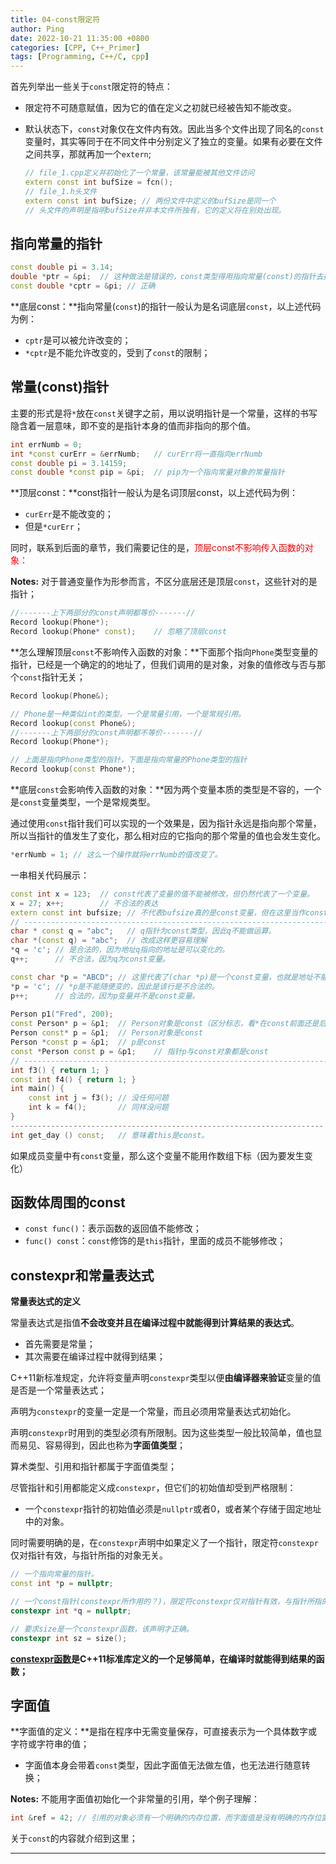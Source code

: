 ```yaml
---
title: 04-const限定符
author: Ping
date: 2022-10-21 11:35:00 +0800
categories: [CPP, C++_Primer]
tags: [Programming, C++/C, cpp]
---
```


首先列举出一些关于`const`限定符的特点：

- 限定符不可随意赋值，因为它的值在定义之初就已经被告知不能改变。

- 默认状态下，`const`对象仅在文件内有效。因此当多个文件出现了同名的`const`变量时，其实等同于在不同文件中分别定义了独立的变量。如果有必要在文件之间共享，那就再加一个`extern`;

  ```c++
  // file_1.cpp定义并初始化了一个常量，该常量能被其他文件访问
  extern const int bufSize = fcn();
  // file_1.h头文件
  extern const int bufSize; // 两份文件中定义的bufSize是同一个
  // 头文件的声明是指明bufSize并非本文件所独有，它的定义将在别处出现。
  ```

## 指向常量的指针

```c++
const double pi = 3.14;
double *ptr = &pi;  // 这种做法是错误的，const类型得用指向常量(const)的指针去指向
const double *cptr = &pi; // 正确
```

**底层const：**指向常量(`const`)的指针一般认为是名词底层`const`，以上述代码为例：

- `cptr`是可以被允许改变的；
- `*cptr`是不能允许改变的，受到了`const`的限制；

## 常量(const)指针

主要的形式是将`*`放在`const`关键字之前，用以说明指针是一个常量，这样的书写隐含着一层意味，即不变的是指针本身的值而非指向的那个值。

```c++
int errNumb = 0;
int *const curErr = &errNumb;	// curErr将一直指向errNumb
const double pi = 3.14159;
const double *const pip = &pi;	// pip为一个指向常量对象的常量指针
```

**顶层const：**const指针一般认为是名词顶层const，以上述代码为例：

- `curErr`是不能改变的；
- 但是`*curErr`；

同时，联系到后面的章节，我们需要记住的是，<font color='red'>顶层const不影响传入函数的对象：</font>

**Notes:** 对于普通变量作为形参而言，不区分底层还是顶层`const`，这些针对的是指针；

```c++
//-------上下两部分的const声明都等价-------//
Record lookup(Phone*);
Record lookup(Phone* const);	// 忽略了顶层const
```

**怎么理解顶层`const`不影响传入函数的对象：**下面那个指向`Phone`类型变量的指针，已经是一个确定的的地址了，但我们调用的是对象，对象的值修改与否与那个`const`指针无关；

```c++
Record lookup(Phone&);

// Phone是一种类似int的类型，一个是常量引用，一个是常规引用。
Record lookup(const Phone&);
//-------上下两部分的const声明都不等价-------//
Record lookup(Phone*);

// 上面是指向Phone类型的指针，下面是指向常量的Phone类型的指针
Record lookup(const Phone*);
```

**底层`const`会影响传入函数的对象：**因为两个变量本质的类型是不容的，一个是`const`变量类型，一个是常规类型。

通过使用`const`指针我们可以实现的一个效果是，因为指针永远是指向那个常量，所以当指针的值发生了变化，那么相对应的它指向的那个常量的值也会发生变化。

```c++
*errNumb = 1; // 这么一个操作就将errNumb的值改变了。
```

一串相关代码展示：

```c++
const int x = 123;  // const代表了变量的值不能被修改，但仍然代表了一个变量。
x = 27;	x++;        // 不合法的表达
extern const int bufsize; // 不代表bufsize真的是const变量，但在这里当作const。
// ------------------------------------------------------------------------
char * const q = "abc";   // q指针为const类型，因此q不能做运算。
char *(const q) = "abc";  // 改成这样更容易理解
*q = 'c'; // 是合法的，因为地址q指向的地址是可以变化的。
q++;      // 不合法，因为q为const变量。

const char *p = "ABCD"; // 这里代表了(char *p)是一个const变量，也就是地址不能改变。
*p = 'c'; // *p是不能随便变的，因此是该行是不合法的。
p++;      // 合法的，因为p变量并不是const变量。
    
Person p1("Fred", 200);
const Person* p = &p1;	// Person对象是const（区分标志，看*在const前面还是后面）
Person const* p = &p1;	// Person对象是const
Person *const p = &p1;	// p是const
const *Person const p = &p1;	// 指针p与const对象都是const
// ------------------------------------------------------------------------
int f3() { return 1; }
const int f4() { return 1; }
int main() {
    const int j = f3(); // 没任何问题
    int k = f4();       // 同样没问题
}
----------------------------------------------------------------------
int get_day () const;   // 意味着this是const。
```

如果成员变量中有`const`变量，那么这个变量不能用作数组下标（因为要发生变化）

## 函数体周围的const

- `const func()`：表示函数的返回值不能修改；
- `func() const`：`const`修饰的是`this`指针，里面的成员不能够修改；

## constexpr和常量表达式

**常量表达式的定义**

常量表达式是指值**不会改变并且在编译过程中就能得到计算结果的表达式**。

- 首先需要是常量；
- 其次需要在编译过程中就得到结果；

C++11新标准规定，允许将变量声明`constexpr`类型以便**由编译器来验证**变量的值是否是一个常量表达式；

声明为`constexpr`的变量一定是一个常量，而且必须用常量表达式初始化。

声明`constexpr`时用到的类型必须有所限制。因为这些类型一般比较简单，值也显而易见、容易得到，因此也称为**字面值类型**；

算术类型、引用和指针都属于字面值类型；

尽管指针和引用都能定义成`constexpr`，但它们的初始值却受到严格限制：

- 一个`constexpr`指针的初始值必须是`nullptr`或者0，或者某个存储于固定地址中的对象。

同时需要明确的是，在`constexpr`声明中如果定义了一个指针，限定符`constexpr`仅对指针有效，与指针所指的对象无关。

```c++
// 一个指向常量的指针。
const int *p = nullptr;

// 一个const指针(constexpr所作用的？)，限定符constexpr仅对指针有效，与指针所指的对象无关。
constexpr int *q = nullptr;

// 要求size是一个constexpr函数，该声明才正确。
constexpr int sz = size();
```

**[constexpr函数](../CPP_Function)是C++11标准库定义的一个足够简单，在编译时就能得到结果的函数；**

## 字面值

**字面值的定义：**是指在程序中无需变量保存，可直接表示为一个具体数字或字符或字符串的值；

- 字面值本身会带着`const`类型，因此字面值无法做左值，也无法进行随意转换；

**Notes:** 不能用字面值初始化一个非常量的引用，举个例子理解：

```c++
int &ref = 42; // 引用的对象必须有一个明确的内存位置，而字面值是没有明确的内存位置的
```

关于`const`的内容就介绍到这里；

---